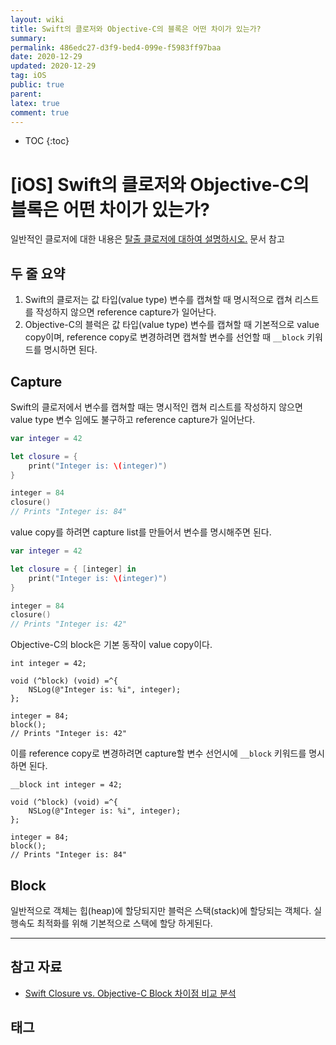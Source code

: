 ```yaml
---
layout: wiki
title: Swift의 클로저와 Objective-C의 블록은 어떤 차이가 있는가?
summary: 
permalink: 486edc27-d3f9-bed4-099e-f5983ff97baa
date: 2020-12-29
updated: 2020-12-29
tag: iOS 
public: true
parent: 
latex: true
comment: true
---
```


* TOC
{:toc}

# \[iOS] Swift의 클로저와 Objective-C의 블록은 어떤 차이가 있는가?

일반적인 클로저에 대한 내용은 [탈출 클로저에 대하여 설명하시오.](./Escaping-Closure.md) 문서 참고

## 두 줄 요약

1. Swift의 클로저는 값 타입(value type) 변수를 캡쳐할 때 명시적으로 캡쳐 리스트를 작성하지 않으면 reference capture가 일어난다.
2. Objective-C의 블럭은 값 타입(value type) 변수를 캡쳐할 때 기본적으로 value copy이며, reference copy로 변경하려면 캡쳐할 변수를 선언할 때 `__block` 키워드를 명시하면 된다.

## Capture

Swift의 클로저에서 변수를 캡쳐할 때는 명시적인 캡쳐 리스트를 작성하지 않으면 value type 변수 임에도 불구하고 reference capture가 일어난다.

```swift
var integer = 42

let closure = {
	print("Integer is: \(integer)")
}

integer = 84
closure()
// Prints "Integer is: 84"
```

value copy를 하려면 capture list를 만들어서 변수를 명시해주면 된다.

```swift
var integer = 42

let closure = { [integer] in
	print("Integer is: \(integer)")
}

integer = 84
closure()
// Prints "Integer is: 42"
```

Objective-C의 block은 기본 동작이 value copy이다.

```objc
int integer = 42;

void (^block) (void) =^{
	NSLog(@"Integer is: %i", integer);
};

integer = 84;
block();
// Prints "Integer is: 42"
```

이를 reference copy로 변경하려면 capture할 변수 선언시에 `__block` 키워드를 명시하면 된다.

```objc
__block int integer = 42;

void (^block) (void) =^{
	NSLog(@"Integer is: %i", integer);
};

integer = 84;
block();
// Prints "Integer is: 84"
```

## Block

일반적으로 객체는 힙(heap)에 할당되지만 블럭은 스택(stack)에 할당되는 객체다. 실행속도 최적화를 위해 기본적으로 스택에 할당 하게된다.

---

## 참고 자료

- [Swift Closure vs. Objective-C Block 차이점 비교 분석](https://www.letmecompile.com/swift-closure-vs-objective-c-block/)

## 태그

